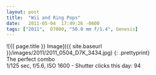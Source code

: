 ```yaml
---
layout: post
title:  "Wii and Ring Pops"
date:   2011-05-04  17:49:26 -0600
tags: ["2011",  D7000, "50.0 mm f/1.4", Genesis]
---
```

![{{ page.title }} Image]({{ site.baseurl }}/images/2011/2011_0504_D7K_3434.jpg)
{: .prettyprint}  
The perfect combo  
1/125 sec, f/5.6, ISO 1600 - Shutter clicks this day: 94